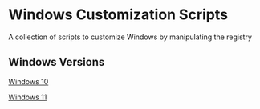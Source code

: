 # Windows Customization Scripts
A collection of scripts to customize Windows by manipulating the registry

## Windows Versions

[Windows 10](Windows%2010.md) 

[Windows 11](Windows%2011.md) 
